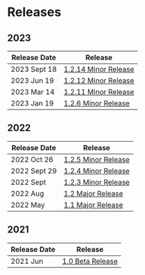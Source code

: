 # Releases

## 2023

| Release Date | Release                                    |
| ------------ | ------------------------------------------ |
| 2023 Sept 18 | [1.2.14 Minor Release](2023-sept-1.2.14.md)|
| 2023 Jun 19  | [1.2.12 Minor Release](2023-jun-1.2.12.md) |
| 2023 Mar 14  | [1.2.11 Minor Release](2023-mar-1.2.11.md) |
| 2023 Jan 19  | [1.2.6 Minor Release](2023-jan-1.2.6.md)   |

## 2022

| Release Date | Release                                   |
| ------------ | ----------------------------------------- |
| 2022 Oct 26  | [1.2.5 Minor Release](2022-oct-1.2.5.md)  |
| 2022 Sept 29 | [1.2.4 Minor Release](2022-sept-1.2.4.md) |
| 2022 Sept    | [1.2.3 Minor Release](2022-sept.md)       |
| 2022 Aug     | [1.2 Major Release](2022-aug.md)          |
| 2022 May     | [1.1 Major Release](2022-may.md)          |

## 2021

| Release Date | Release                         |
| ------------ | ------------------------------- |
| 2021 Jun     | [1.0 Beta Release](2021-jun.md) |
